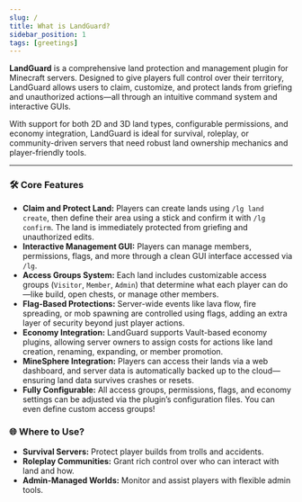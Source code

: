 ```yaml
---
slug: /
title: What is LandGuard?
sidebar_position: 1
tags: [greetings]
---
```

**LandGuard** is a comprehensive land protection and management plugin for Minecraft servers. Designed to give players full control over their territory, LandGuard allows users to claim, customize, and protect lands from griefing and unauthorized actions—all through an intuitive command system and interactive GUIs.

With support for both 2D and 3D land types, configurable permissions, and economy integration, LandGuard is ideal for survival, roleplay, or community-driven servers that need robust land ownership mechanics and player-friendly tools.

---

### 🛠️ Core Features

- **Claim and Protect Land:** Players can create lands using `/lg land create`, then define their area using a stick and confirm it with `/lg confirm`. The land is immediately protected from griefing and unauthorized edits.
- **Interactive Management GUI:** Players can manage members, permissions, flags, and more through a clean GUI interface accessed via `/lg`.
- **Access Groups System:** Each land includes customizable access groups (`Visitor`, `Member`, `Admin`) that determine what each player can do—like build, open chests, or manage other members.
- **Flag-Based Protections:** Server-wide events like lava flow, fire spreading, or mob spawning are controlled using flags, adding an extra layer of security beyond just player actions.
- **Economy Integration:** LandGuard supports Vault-based economy plugins, allowing server owners to assign costs for actions like land creation, renaming, expanding, or member promotion.
- **MineSphere Integration:** Players can access their lands via a web dashboard, and server data is automatically backed up to the cloud—ensuring land data survives crashes or resets.
- **Fully Configurable:** All access groups, permissions, flags, and economy settings can be adjusted via the plugin’s configuration files. You can even define custom access groups!

### 🌐 Where to Use?

- **Survival Servers:** Protect player builds from trolls and accidents.
- **Roleplay Communities:** Grant rich control over who can interact with land and how.
- **Admin-Managed Worlds:** Monitor and assist players with flexible admin tools.
